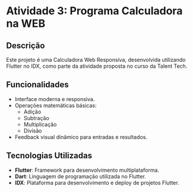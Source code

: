 # Atividade 3: Programa Calculadora na WEB

## Descrição
Este projeto é uma Calculadora Web Responsiva, desenvolvida utilizando Flutter no IDX, como parte da atividade proposta no curso da Talent Tech.

## Funcionalidades
- Interface moderna e responsiva.
- Operações matemáticas básicas:
  - Adição
  - Subtração
  - Multiplicação
  - Divisão
- Feedback visual dinâmico para entradas e resultados.

## Tecnologias Utilizadas
- **Flutter**: Framework para desenvolvimento multiplataforma.
- **Dart**: Linguagem de programação utilizada no Flutter.
- **IDX**: Plataforma para desenvolvimento e deploy de projetos Flutter.


